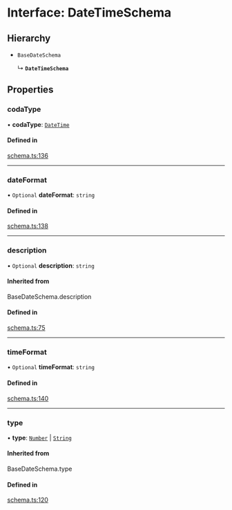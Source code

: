 # Interface: DateTimeSchema

## Hierarchy

- `BaseDateSchema`

  ↳ **`DateTimeSchema`**

## Properties

### codaType

• **codaType**: [`DateTime`](../enums/ValueHintType.md#datetime)

#### Defined in

[schema.ts:136](https://github.com/coda/packs-sdk/blob/main/schema.ts#L136)

___

### dateFormat

• `Optional` **dateFormat**: `string`

#### Defined in

[schema.ts:138](https://github.com/coda/packs-sdk/blob/main/schema.ts#L138)

___

### description

• `Optional` **description**: `string`

#### Inherited from

BaseDateSchema.description

#### Defined in

[schema.ts:75](https://github.com/coda/packs-sdk/blob/main/schema.ts#L75)

___

### timeFormat

• `Optional` **timeFormat**: `string`

#### Defined in

[schema.ts:140](https://github.com/coda/packs-sdk/blob/main/schema.ts#L140)

___

### type

• **type**: [`Number`](../enums/ValueType.md#number) \| [`String`](../enums/ValueType.md#string)

#### Inherited from

BaseDateSchema.type

#### Defined in

[schema.ts:120](https://github.com/coda/packs-sdk/blob/main/schema.ts#L120)
